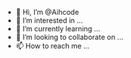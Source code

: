 - 👋 Hi, I’m @Aihcode
- 👀 I’m interested in ...
- 🌱 I’m currently learning ...
- 💞️ I’m looking to collaborate on ...
- 📫 How to reach me ...

<!---
Aihcode/Aihcode is a ✨ special ✨ repository because its `README.md` (this file) appears on your GitHub profile.
You can click the Preview link to take a look at your changes.
--->
